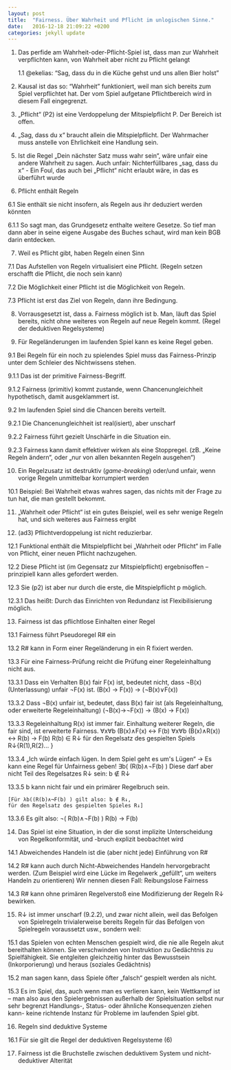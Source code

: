 ```yaml
---
layout: post
title:  "Fairness. Über Wahrheit und Pflicht im unlogischen Sinne."
date:   2016-12-18 21:09:22 +0200
categories: jekyll update
---
```


1. Das perfide am Wahrheit-oder-Pflicht-Spiel ist, dass man zur Wahrheit verpflichten kann, von Wahrheit aber nicht zu Pflicht gelangt

	1.1 @ekelias: “Sag, dass du in die Küche gehst und uns allen Bier holst”

2. Kausal ist das so: “Wahrheit” funktioniert, weil man sich bereits zum Spiel verpflichtet hat. Der vom Spiel aufgetane Pflichtbereich wird in diesem Fall eingegrenzt.

3. „Pflicht“ (P2) ist eine Verdoppelung der Mitspielpflicht P. Der Bereich ist offen.

4. „Sag, dass du x“ braucht allein die Mitspielpflicht. Der Wahrmacher muss anstelle von Ehrlichkeit eine Handlung sein.

5. Ist die Regel „Dein nächster Satz muss wahr sein“, wäre unfair eine andere Wahrheit zu sagen. Auch unfair: Nichterfüllbares „sag, dass du x“ - Ein Foul, das auch bei „Pflicht“ nicht erlaubt wäre, in das es überführt wurde

6. Pflicht enthält Regeln

  6.1 Sie enthält sie nicht insofern, als Regeln aus ihr deduziert werden könnten

  6.1.1 So sagt man, das Grundgesetz enthalte weitere Gesetze. So tief man dann aber in seine eigene Ausgabe des Buches schaut, wird man kein BGB darin entdecken.

7. Weil es Pflicht gibt, haben Regeln einen Sinn

  7.1 Das Aufstellen von Regeln virtualisiert eine Pflicht. (Regeln setzen erschafft die Pflicht, die noch sein kann)

  7.2 Die Möglichkeit einer Pflicht ist die Möglichkeit von Regeln.

  7.3 Pflicht ist erst das Ziel von Regeln, dann ihre Bedingung.

8. Vorrausgesetzt ist, dass
	a. Fairness möglich ist
	b. Man, läuft das Spiel bereits, nicht ohne weiteres von Regeln auf neue Regeln kommt.
	(Regel der deduktiven Regelsysteme)

9. Für Regeländerungen im laufenden Spiel kann es keine Regel geben.

  9.1 Bei Regeln für ein noch zu spielendes Spiel muss das Fairness-Prinzip unter dem Schleier des Nichtwissens stehen.

  9.1.1 Das ist der primitive Fairness-Begriff.

  9.1.2 Fairness (primitiv) kommt zustande, wenn Chancenungleichheit hypothetisch, damit ausgeklammert ist.

  9.2 Im laufenden Spiel sind die Chancen bereits verteilt.

  9.2.1 Die Chancenungleichheit ist real(isiert), aber unscharf

  9.2.2 Fairness führt gezielt Unschärfe in die Situation ein.

  9.2.3 Fairness kann damit effektiver wirken als eine Stoppregel. (zB. „Keine Regeln ändern“, oder „nur von allen bekannten Regeln ausgehen“)

10. Ein Regelzusatz ist destruktiv (*game-breaking*) oder/und unfair, wenn vorige Regeln unmittelbar korrumpiert werden

  10.1 Beispiel: Bei Wahrheit etwas wahres sagen, das nichts mit der Frage zu tun hat, die man gestellt bekommt.

11. „Wahrheit oder Pflicht“ ist ein gutes Beispiel, weil es sehr wenige Regeln hat, und sich weiteres aus Fairness ergibt

12. (ad3) Pflichtverdoppelung ist nicht reduzierbar.

  12.1 Funktional enthält die Mitspielpflicht bei „Wahrheit oder Pflicht“ im Falle von Pflicht, einer neuen Pflicht nachzugehen.

  12.2 Diese Pflicht ist (im Gegensatz zur Mitspielpflicht) ergebnisoffen – prinzipiell kann alles gefordert werden.

  12.3 Sie (p2) ist aber nur durch die erste, die Mitspielpflicht p möglich.

  12.3.1 Das heißt: Durch das Einrichten von Redundanz ist Flexibilisierung möglich.

13. Fairness ist das pflichtlose Einhalten einer Regel

  13.1 Fairness führt Pseudoregel R# ein

  13.2 R# kann in Form einer Regeländerung in ein R fixiert werden.

  13.3 Für eine Fairness-Prüfung reicht die Prüfung einer Regeleinhaltung nicht aus.

  13.3.1 Dass ein Verhalten B(x) fair F(x) ist, bedeutet nicht, dass ¬B(x) (Unterlassung) unfair ¬F(x) ist.
	(B(x) → F(x)) → (¬B(x)∨F(x))

  13.3.2 Dass ¬B(x) unfair ist, bedeutet, dass B(x) fair ist (als Regeleinhaltung, oder erweiterte Regeleinhaltung)
	(¬B(x)→¬F(x)) → (B(x) → F(x))

  13.3.3 Regeleinhaltung R(x) ist immer fair. Einhaltung weiterer Regeln, die fair sind, ist erweiterte Fairness.
	∀x∀b (B(x)∧F(x) ↔ F(b)
	∀x∀b (B(x)∧R(x)) ↔ R(b) → F(b)
	R(b) ∈ R↓
	für den Regelsatz des gespielten Spiels R↓{R(1),R(2)... }

  13.3.4 „Ich würde einfach lügen. In dem Spiel geht es um's Lügen“
	→ Es kann eine Regel für Unfairness geben! ∃b( (R(b)∧¬F(b) )
	Diese darf aber nicht Teil des Regelsatzes R↓ sein: b ∉ R↓

  13.3.5 b kann nicht fair und ein primärer Regelbruch sein.

	[Für λb((R(b)∧¬F(b) ) gilt also: b ∉ R↓,
	für den Regelsatz des gespielten Spieles R↓]

  13.3.6 Es gilt also: ¬( R(b)∧¬F(b) )
	R(b) → F(b)

14. Das Spiel ist eine Situation, in der die sonst implizite Unterscheidung von Regelkonformität, und -bruch explizit beobachtet wird

  14.1 Abweichendes Handeln ist die (aber nicht jede) Einführung von R#

  14.2 R# kann auch durch Nicht-Abweichendes Handeln hervorgebracht werden. (Zum Beispiel wird eine Lücke im Regelwerk „gefüllt“, um weiters Handeln zu orientieren)
 Wir nennen diesen Fall: Reibungslose Fairness

 14.3 R# kann ohne primären Regelverstoß eine Modifizierung der Regeln R↓ bewirken.

15. R↓ ist immer unscharf (9.2.2), und zwar nicht allein, weil das Befolgen von Spielregeln trivialerweise bereits Regeln für das Befolgen von Spielregeln voraussetzt usw., sondern weil:

  15.1 das Spielen von echten Menschen gespielt wird, die nie alle Regeln akut bereithalten können. Sie verschwinden von Instruktion zu Gedächtnis zu Spielfähigkeit. Sie entgleiten gleichzeitig hinter das Bewusstsein (Inkorporierung) und heraus (soziales Gedächtnis)

  15.2 man sagen kann, dass Spiele öfter „falsch“ gespielt werden als nicht.

  15.3 Es im Spiel, das, auch wenn man es verlieren kann, kein Wettkampf ist – man also aus den Spielergebnissen außerhalb der Spielsituation selbst nur sehr begrenzt Handlungs-, Status- oder ähnliche Konsequenzen ziehen kann- keine richtende Instanz für Probleme im laufenden Spiel gibt.

16. Regeln sind deduktive Systeme

  16.1 Für sie gilt die Regel der deduktiven Regelsysteme (6)

17. Fairness ist die Bruchstelle zwischen deduktivem System und nicht-deduktiver Alterität
